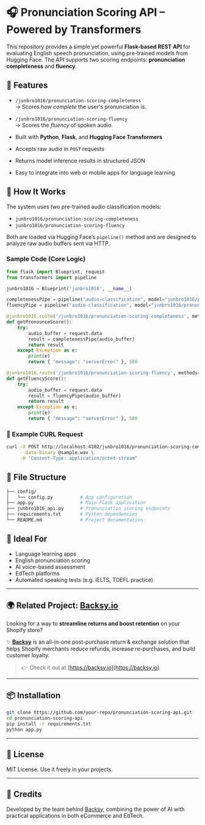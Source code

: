 # 🎧 Pronunciation Scoring API – Powered by Transformers

This repository provides a simple yet powerful **Flask-based REST API** for evaluating English speech pronunciation, using pre-trained models from Hugging Face. The API supports two scoring endpoints: **pronunciation completeness** and **fluency**.

## 🚀 Features

- `/junbro1016/pronunciation-scoring-completeness`  
  → Scores how *complete* the user's pronunciation is.

- `/junbro1016/pronunciation-scoring-fluency`  
  → Scores the *fluency* of spoken audio.

- Built with **Python**, **Flask**, and **Hugging Face Transformers**
- Accepts raw audio in `POST` requests
- Returns model inference results in structured JSON
- Easy to integrate into web or mobile apps for language learning

## 🔧 How It Works

The system uses two pre-trained audio classification models:

- `junbro1016/pronunciation-scoring-completeness`
- `junbro1016/pronunciation-scoring-fluency`

Both are loaded via Hugging Face’s `pipeline()` method and are designed to analyze raw audio buffers sent via HTTP.

### Sample Code (Core Logic)

```python
from flask import Blueprint, request
from transformers import pipeline

junbro1016 = Blueprint('junbro1016', __name__)

completenessPipe = pipeline("audio-classification", model="junbro1016/pronunciation-scoring-completeness")
fluencyPipe = pipeline("audio-classification", model="junbro1016/pronunciation-scoring-fluency")

@junbro1016.route('/junbro1016/pronunciation-scoring-completeness', methods=['POST'])
def getPronounceScore():
    try:
        audio_buffer = request.data
        result = completenessPipe(audio_buffer)
        return result
    except Exception as e:
        print(e)
        return { "message": "serverError" }, 500

@junbro1016.route('/junbro1016/pronunciation-scoring-fluency', methods=['POST'])
def getFluencyScore():
    try:
        audio_buffer = request.data
        result = fluencyPipe(audio_buffer)
        return result
    except Exception as e:
        print(e)
        return { "message": "serverError" }, 500
````

### 🧪 Example CURL Request

```bash
curl -X POST http://localhost:4102/junbro1016/pronunciation-scoring-completeness \
     --data-binary @sample.wav \
     -H "Content-Type: application/octet-stream"
```

## 📂 File Structure

```bash
├── config/
│   └── config.py          # App configuration
├── app.py                 # Main Flask application
├── junbro1016_api.py      # Pronunciation scoring endpoints
├── requirements.txt       # Python dependencies
└── README.md              # Project documentation
```

## 🧠 Ideal For

* Language learning apps
* English pronunciation scoring
* AI voice-based assessment
* EdTech platforms
* Automated speaking tests (e.g. IELTS, TOEFL practice)

---

## 🌍 Related Project: [Backsy.io](https://backsy.io)

Looking for a way to **streamline returns and boost retention** on your Shopify store?

✨ [**Backsy**](https://backsy.io) is an all-in-one post-purchase return & exchange solution that helps Shopify merchants reduce refunds, increase re-purchases, and build customer loyalty.

> 👉 Check it out at [https://backsy.io](https://backsy.io)

---

## 📦 Installation

```bash
git clone https://github.com/your-repo/pronunciation-scoring-api.git
cd pronunciation-scoring-api
pip install -r requirements.txt
python app.py
```

---

## 📜 License

MIT License. Use it freely in your projects.

---

## 🙌 Credits

Developed by the team behind [Backsy](https://backsy.io), combining the power of AI with practical applications in both eCommerce and EdTech.

